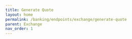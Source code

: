 ```yaml
---
title: Generate Quote
layout: home
permalink: /banking/endpoints/exchange/generate-quote
parent: Exchange
nav_order: 1
---
```

